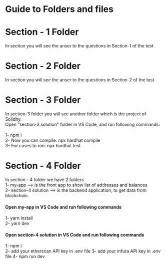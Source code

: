 # Guide to Folders and files

# Section - 1 Folder

In section you will see the anser to the questions in Section-1 of the test<br />

# Section - 2 Folder

In section you will see the anser to the questions in Section-2 of the test<br />

# Section - 3 Folder

In section-3 folder you will see another folder which is the project of Solidity.<br />
Open "section-3 solution" folder in VS Code, and run following commands:<br />
<br />
1- npm i<br />
2- Now you can compile: npx hardhat compile<br />
3- For cases to run: npx hardhat test<br />

# Section - 4 Folder

In section - 4 folder we have 2 folders<br />
1- my-app --> is the front app to show list of addresses and balances<br />
2- section-4 solution --> is the backend application, to get data from blockchain.<br />

<h4>Open my-app in VS Code and run following commands</h4>
1- yarn install<br />
2- yarn dev<br />

<h4>Open section-4 solution in VS Code and run following commands</h4>
1- npm i<br />
2- add your etherscan API key in .env file
3- add your infura API key in .env file
4- npm run dev<br />
